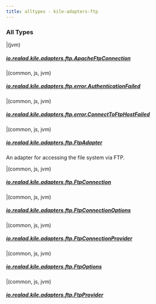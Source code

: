 ```yaml
---
title: alltypes - kile-adapters-ftp
---
```


### All Types

|(jvm)

##### [io.realad.kile.adapters.ftp.ApacheFtpConnection](../io.realad.kile.adapters.ftp/-apache-ftp-connection/index.html)


|(common, js, jvm)

##### [io.realad.kile.adapters.ftp.error.AuthenticationFailed](../io.realad.kile.adapters.ftp.error/-authentication-failed/index.html)


|(common, js, jvm)

##### [io.realad.kile.adapters.ftp.error.ConnectToFtpHostFailed](../io.realad.kile.adapters.ftp.error/-connect-to-ftp-host-failed/index.html)


|(common, js, jvm)

##### [io.realad.kile.adapters.ftp.FtpAdapter](../io.realad.kile.adapters.ftp/-ftp-adapter/index.html)

An adapter for accessing the file system via FTP.


|(common, js, jvm)

##### [io.realad.kile.adapters.ftp.FtpConnection](../io.realad.kile.adapters.ftp/-ftp-connection/index.html)


|(common, js, jvm)

##### [io.realad.kile.adapters.ftp.FtpConnectionOptions](../io.realad.kile.adapters.ftp/-ftp-connection-options/index.html)


|(common, js, jvm)

##### [io.realad.kile.adapters.ftp.FtpConnectionProvider](../io.realad.kile.adapters.ftp/-ftp-connection-provider/index.html)


|(common, js, jvm)

##### [io.realad.kile.adapters.ftp.FtpOptions](../io.realad.kile.adapters.ftp/-ftp-options/index.html)


|(common, js, jvm)

##### [io.realad.kile.adapters.ftp.FtpProvider](../io.realad.kile.adapters.ftp/-ftp-provider/index.html)


